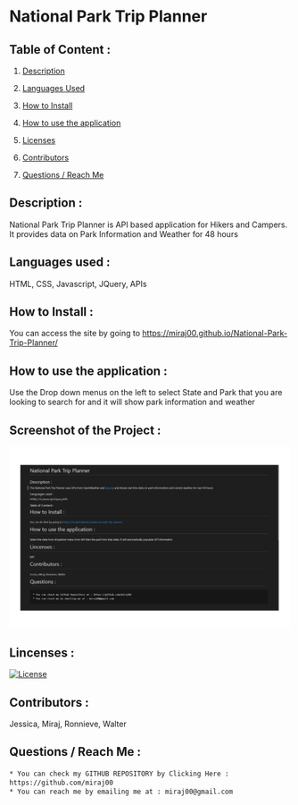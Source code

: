 
  # National Park Trip Planner

  ## Table of Content :

  1. [Description](https://github.com/miraj00/readme-generator#description-) 

  2. [Languages Used](https://github.com/miraj00/readme-generator#languages-used-)
  
  3. [How to Install](https://github.com/miraj00/readme-generator#how-to-install-)
  
  4. [How to use the application](https://github.com/miraj00/readme-generator#how-to-use-the-application-)
  
  5. [Licenses](https://github.com/miraj00/readme-generator#lincenses-)
  
  6. [Contributors](https://github.com/miraj00/readme-generator#lincenses-)
  
  7. [Questions / Reach Me](https://github.com/miraj00/readme-generator#questions-)
  
 

  ## Description : 
  National Park Trip Planner is API based application for Hikers and Campers. It provides data on Park Information and Weather for 48 hours
  
  ## Languages used : 
  HTML, CSS, Javascript, JQuery, APIs
  
  ## How to Install :
  You can access the site by going to https://miraj00.github.io/National-Park-Trip-Planner/
  
  ## How to use the application :
  Use the Drop down menus on the left to select State and Park that you are looking to search for and it will show park information and weather

  ## Screenshot of the Project :
  ![Screenshot](assets/images/screenshot.JPG)
  
  ## Lincenses :  
  [![License](https://img.shields.io/badge/License-Apache%202.0-blue.svg)](https://opensource.org/licenses/Apache-2.0)
     
  ## Contributors :
  Jessica, Miraj, Ronnieve, Walter
  
  ## Questions / Reach Me :
    * You can check my GITHUB REPOSITORY by Clicking Here : https://github.com/miraj00  
    * You can reach me by emailing me at : miraj00@gmail.com
  
  
